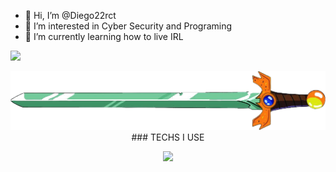 - 👋 Hi, I’m @Diego22rct
- 👀 I’m interested in Cyber Security and Programing
- 🌱 I’m currently learning how to live IRL 

<p algin="center">
<img src="https://github-readme-streak-stats.herokuapp.com?user=Diego22rct&theme=highcontrast&type=png"> 
</p>

<center>
<img src="/res/text.png">
</center>


<center>
### TECHS I USE
</center>


<p align="center">
    <img src="https://skillicons.dev/icons?i=vscode,astro,nextjs,git,javascript,python,cpp,c,cs">
</p>


<!---
Diego22rct/Diego22rct is a ✨ special ✨ repository because its `README.md` (this file) appears on your GitHub profile.
You can click the Preview link to take a look at your changes.
--->
